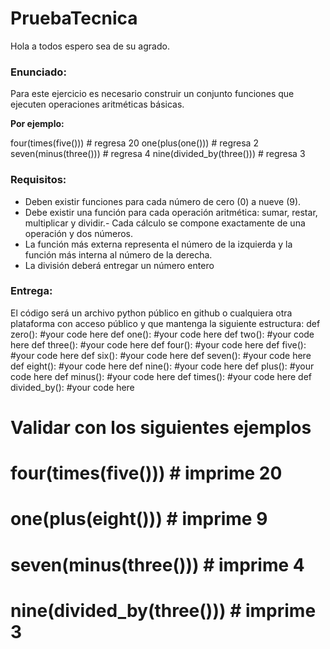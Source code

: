 # PruebaTecnica
Hola a todos espero sea de su agrado.

### Enunciado:

Para este ejercicio es necesario construir un conjunto funciones que ejecuten operaciones aritméticas básicas.

**Por ejemplo:**

four(times(five())) # regresa 20
one(plus(one())) # regresa 2
seven(minus(three())) # regresa 4
nine(divided_by(three())) # regresa 3

### **Requisitos:**

- Deben existir funciones para cada número de cero (0) a nueve (9).
- Debe existir una función para cada operación aritmética: sumar, restar, multiplicar y dividir.- Cada cálculo se compone exactamente de una operación y dos números.
- La función más externa representa el número de la izquierda y la función más interna al número de  la derecha.
- La división deberá entregar un número entero

### **Entrega:**

El código será un archivo python público en github o cualquiera otra plataforma con acceso público y que mantenga la siguiente estructura:
def zero():    #your code here
def one():    #your code here
def two():    #your code here
def three():    #your code here
def four():    #your code here
def five():    #your code here
def six():    #your code here
def seven():    #your code here
def eight():    #your code here
def nine():    #your code here
def plus():    #your code here
def minus():    #your code here
def times():    #your code here
def divided_by():    #your code here

# Validar con los siguientes ejemplos

# four(times(five())) # imprime 20
# one(plus(eight())) # imprime 9
# seven(minus(three())) # imprime 4
# nine(divided_by(three())) # imprime 3
